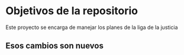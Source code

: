 # Objetivos de la repositorio

Este proyecto se encarga de manejar los planes de la liga de la justicia


## Esos cambios son nuevos
